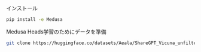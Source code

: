 インストール
```sh
pip install -e Medusa
```
Medusa Heads学習のためにデータを準備
```sh
git clone https://huggingface.co/datasets/Aeala/ShareGPT_Vicuna_unfiltered
```